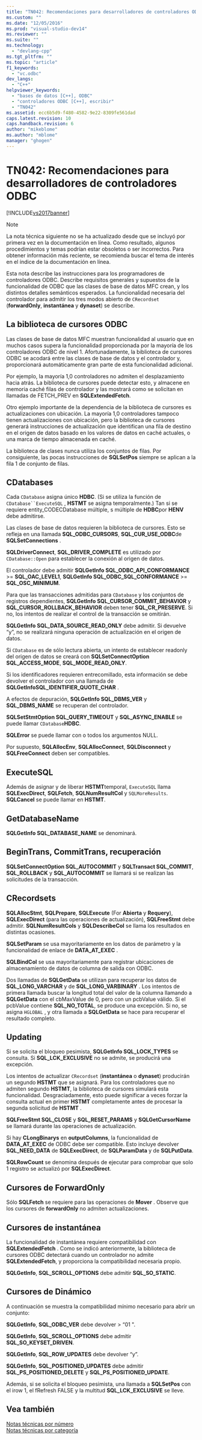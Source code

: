 ```yaml
---
title: "TN042: Recomendaciones para desarrolladores de controladores ODBC | Microsoft Docs"
ms.custom: ""
ms.date: "12/05/2016"
ms.prod: "visual-studio-dev14"
ms.reviewer: ""
ms.suite: ""
ms.technology: 
  - "devlang-cpp"
ms.tgt_pltfrm: ""
ms.topic: "article"
f1_keywords: 
  - "vc.odbc"
dev_langs: 
  - "C++"
helpviewer_keywords: 
  - "bases de datos [C++], ODBC"
  - "controladores ODBC [C++], escribir"
  - "TN042"
ms.assetid: ecc6b5d9-f480-4582-9e22-8309fe561dad
caps.latest.revision: 10
caps.handback.revision: 6
author: "mikeblome"
ms.author: "mblome"
manager: "ghogen"
---
```

# TN042: Recomendaciones para desarrolladores de controladores ODBC
[!INCLUDE[vs2017banner](../assembler/inline/includes/vs2017banner.md)]

> [!NOTE]
>  La nota técnica siguiente no se ha actualizado desde que se incluyó por primera vez en la documentación en línea.  Como resultado, algunos procedimientos y temas podrían estar obsoletos o ser incorrectos.  Para obtener información más reciente, se recomienda buscar el tema de interés en el índice de la documentación en línea.  
  
 Esta nota describe las instrucciones para los programadores de controladores ODBC.  Describe requisitos generales y supuestos de la funcionalidad de ODBC que las clases de base de datos MFC crean, y los distintos detalles semánticos esperados.  La funcionalidad necesaria del controlador para admitir los tres modos abierto de `CRecordset` \(**forwardOnly**, **instantánea** y **dynaset**\) se describe.  
  
## La biblioteca de cursores ODBC  
 Las clases de base de datos MFC muestran funcionalidad al usuario que en muchos casos supera la funcionalidad proporcionada por la mayoría de los controladores ODBC de nivel 1.  Afortunadamente, la biblioteca de cursores ODBC se acodará entre las clases de base de datos y el controlador y, proporcionará automáticamente gran parte de esta funcionalidad adicional.  
  
 Por ejemplo, la mayoría 1,0 controladores no admiten el desplazamiento hacia atrás.  La biblioteca de cursores puede detectar esto, y almacene en memoria caché filas de controlador y las mostrará como se solicitan en llamadas de FETCH\_PREV en **SQLExtendedFetch**.  
  
 Otro ejemplo importante de la dependencia de la biblioteca de cursores es actualizaciones con ubicación.  La mayoría 1,0 controladores tampoco tienen actualizaciones con ubicación, pero la biblioteca de cursores generará instrucciones de actualización que identifican una fila de destino en el origen de datos basado en los valores de datos en caché actuales, o una marca de tiempo almacenada en caché.  
  
 La biblioteca de clases nunca utiliza los conjuntos de filas.  Por consiguiente, las pocas instrucciones de **SQLSetPos** siempre se aplican a la fila 1 de conjunto de filas.  
  
## CDatabases  
 Cada `CDatabase` asigna único **HDBC**. \(Si se utiliza la función de `CDatabase``ExecuteSQL` , **HSTMT** se asigna temporalmente.\) Tan si se requiere entity\_CODECDatabase múltiple, s múltiple de **HDBC**por **HENV** debe admitirse.  
  
 Las clases de base de datos requieren la biblioteca de cursores.  Esto se refleja en una llamada **SQL\_ODBC\_CURSORS**, **SQL\_CUR\_USE\_ODBC**de **SQLSetConnections** .  
  
 **SQLDriverConnect**, **SQL\_DRIVER\_COMPLETE** es utilizado por `CDatabase::Open` para establecer la conexión al origen de datos.  
  
 El controlador debe admitir **SQLGetInfo SQL\_ODBC\_API\_CONFORMANCE** \>\= **SQL\_OAC\_LEVEL1**, **SQLGetInfo SQL\_ODBC\_SQL\_CONFORMANCE** \>\= **SQL\_OSC\_MINIMUM**.  
  
 Para que las transacciones admitidas para `CDatabase` y los conjuntos de registros dependientes, **SQLGetInfo SQL\_CURSOR\_COMMIT\_BEHAVIOR** y **SQL\_CURSOR\_ROLLBACK\_BEHAVIOR** deben tener **SQL\_CR\_PRESERVE**.  Si no, los intentos de realizar el control de la transacción se omitirán.  
  
 **SQLGetInfo SQL\_DATA\_SOURCE\_READ\_ONLY** debe admitir.  Si devuelve “y”, no se realizará ninguna operación de actualización en el origen de datos.  
  
 Si `CDatabase` es de sólo lectura abierta, un intento de establecer readonly del origen de datos se creará con **SQLSetConnectOption SQL\_ACCESS\_MODE**, **SQL\_MODE\_READ\_ONLY**.  
  
 Si los identificadores requieren entrecomillado, esta información se debe devolver el controlador con una llamada de **SQLGetInfoSQL\_IDENTIFIER\_QUOTE\_CHAR** .  
  
 A efectos de depuración, **SQLGetInfo SQL\_DBMS\_VER** y **SQL\_DBMS\_NAME** se recuperan del controlador.  
  
 **SQLSetStmtOption SQL\_QUERY\_TIMEOUT** y **SQL\_ASYNC\_ENABLE** se puede llamar `CDatabase`**HDBC**.  
  
 **SQLError** se puede llamar con o todos los argumentos NULL.  
  
 Por supuesto, **SQLAllocEnv**, **SQLAllocConnect**, **SQLDisconnect** y **SQLFreeConnect** deben ser compatibles.  
  
## ExecuteSQL  
 Además de asignar y de liberar **HSTMT**temporal, `ExecuteSQL` llama **SQLExecDirect**, **SQLFetch**, **SQLNumResultCol** y `SQLMoreResults`.  **SQLCancel** se puede llamar en **HSTMT**.  
  
## GetDatabaseName  
 **SQLGetInfo SQL\_DATABASE\_NAME** se denominará.  
  
## BeginTrans, CommitTrans, recuperación  
 **SQLSetConnectOption SQL\_AUTOCOMMIT** y **SQLTransact SQL\_COMMIT**, **SQL\_ROLLBACK** y **SQL\_AUTOCOMMIT** se llamará si se realizan las solicitudes de la transacción.  
  
## CRecordsets  
 **SQLAllocStmt**, **SQLPrepare**, **SQLExecute** \(For **Abierta** y **Requery**\), **SQLExecDirect** \(para las operaciones de actualización\), **SQLFreeStmt** debe admitir.  **SQLNumResultCols** y **SQLDescribeCol** se llama los resultados en distintas ocasiones.  
  
 **SQLSetParam** se usa mayoritariamente en los datos de parámetro y la funcionalidad de enlace de **DATA\_AT\_EXEC** .  
  
 **SQLBindCol** se usa mayoritariamente para registrar ubicaciones de almacenamiento de datos de columna de salida con ODBC.  
  
 Dos llamadas de **SQLGetData** se utilizan para recuperar los datos de **SQL\_LONG\_VARCHAR** y de **SQL\_LONG\_VARBINARY** .  Los intentos de primera llamada buscar la longitud total del valor de la columna llamando a **SQLGetData** con el cbMaxValue de 0, pero con un pcbValue válido.  Si el pcbValue contiene **SQL\_NO\_TOTAL**, se produce una excepción.  Si no, se asigna `HGLOBAL` , y otra llamada a **SQLGetData** se hace para recuperar el resultado completo.  
  
## Updating  
 Si se solicita el bloqueo pesimista, **SQLGetInfo SQL\_LOCK\_TYPES** se consulta.  Si **SQL\_LCK\_EXCLUSIVE** no se admite, se producirá una excepción.  
  
 Los intentos de actualizar `CRecordset` \(**instantánea** o **dynaset**\) producirán un segundo **HSTMT** que se asignará.  Para los controladores que no admiten segundo **HSTMT**, la biblioteca de cursores simulará esta funcionalidad.  Desgraciadamente, esto puede significar a veces forzar la consulta actual en primer **HSTMT** completamente antes de procesar la segunda solicitud de **HSTMT** .  
  
 **SQLFreeStmt SQL\_CLOSE** y **SQL\_RESET\_PARAMS** y **SQLGetCursorName** se llamará durante las operaciones de actualización.  
  
 Si hay **CLongBinarys** en **outputColumns**, la funcionalidad de **DATA\_AT\_EXEC** de ODBC debe ser compatible.  Esto incluye devolver **SQL\_NEED\_DATA** de **SQLExecDirect**, de **SQLParamData** y de **SQLPutData**.  
  
 **SQLRowCount** se denomina después de ejecutar para comprobar que solo 1 registro se actualizó por **SQLExecDirect**.  
  
## Cursores de ForwardOnly  
 Sólo **SQLFetch** se requiere para las operaciones de **Mover** .  Observe que los cursores de **forwardOnly** no admiten actualizaciones.  
  
## Cursores de instantánea  
 La funcionalidad de instantánea requiere compatibilidad con **SQLExtendedFetch** .  Como se indicó anteriormente, la biblioteca de cursores ODBC detectará cuando un controlador no admite **SQLExtendedFetch**, y proporciona la compatibilidad necesaria propio.  
  
 **SQLGetInfo**, **SQL\_SCROLL\_OPTIONS** debe admitir **SQL\_SO\_STATIC**.  
  
## Cursores de Dinámico  
 A continuación se muestra la compatibilidad mínimo necesario para abrir un conjunto:  
  
 **SQLGetInfo**, **SQL\_ODBC\_VER** debe devolver \> “01 ".  
  
 **SQLGetInfo**, **SQL\_SCROLL\_OPTIONS** debe admitir **SQL\_SO\_KEYSET\_DRIVEN**.  
  
 **SQLGetInfo**, **SQL\_ROW\_UPDATES** debe devolver “y”.  
  
 **SQLGetInfo**, **SQL\_POSITIONED\_UPDATES** debe admitir **SQL\_PS\_POSITIONED\_DELETE** y **SQL\_PS\_POSITIONED\_UPDATE**.  
  
 Además, si se solicita el bloqueo pesimista, una llamada a **SQLSetPos** con el irow 1, el fRefresh FALSE y la multitud **SQL\_LCK\_EXCLUSIVE** se lleve.  
  
## Vea también  
 [Notas técnicas por número](../mfc/technical-notes-by-number.md)   
 [Notas técnicas por categoría](../mfc/technical-notes-by-category.md)